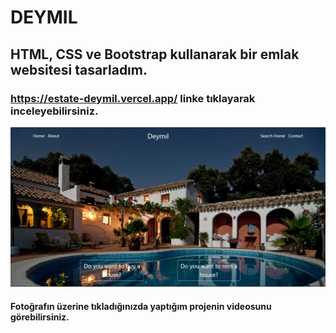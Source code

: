 # DEYMIL
## HTML, CSS ve Bootstrap kullanarak bir emlak websitesi tasarladım.

### https://estate-deymil.vercel.app/ linke tıklayarak inceleyebilirsiniz.

[![estate](https://github.com/damlaervakasal/estate_deymil/blob/master/read.me_pic.png)](https://www.loom.com/share/b5bcc63974544c979eb15b304bceb431)
#### Fotoğrafın üzerine tıkladığınızda yaptığım projenin videosunu görebilirsiniz.

